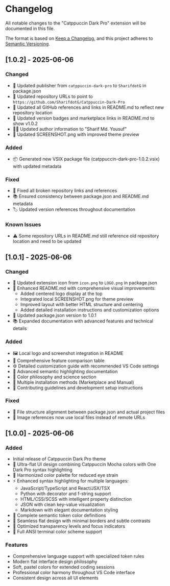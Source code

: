# Changelog

All notable changes to the "Catppuccin Dark Pro" extension will be documented in this file.

The format is based on [Keep a Changelog](https://keepachangelog.com/en/1.0.0/),
and this project adheres to [Semantic Versioning](https://semver.org/spec/v2.0.0.html).

## [1.0.2] - 2025-06-06

### Changed

- 👤 Updated publisher from `catppuccin-dark-pro` to `SharifdotG` in package.json
- 🔗 Updated repository URLs to point to `https://github.com/SharifdotG/Catppuccin-Dark-Pro`
- 📝 Updated all GitHub references and links in README.md to reflect new repository location
- 🎨 Updated version badges and marketplace links in README.md to show v1.0.2
- 👨‍💻 Updated author information to "Sharif Md. Yousuf"
- 📸 Updated SCREENSHOT.png with improved theme preview

### Added

- 📦 Generated new VSIX package file (catppuccin-dark-pro-1.0.2.vsix) with updated metadata

### Fixed

- 🔗 Fixed all broken repository links and references
- 📚 Ensured consistency between package.json and README.md metadata
- 🏷️ Updated version references throughout documentation

### Known Issues

- ⚠️ Some repository URLs in README.md still reference old repository location and need to be updated

## [1.0.1] - 2025-06-06

### Changed

- 🎨 Updated extension icon from `icon.png` to `LOGO.png` in package.json
- 📝 Enhanced README.md with comprehensive visual improvements:
  - Added centered logo display at the top
  - Integrated local SCREENSHOT.png for theme preview
  - Improved layout with better HTML structure and centering
  - Added detailed installation instructions and customization options
- 🔧 Updated package.json version to 1.0.1
- 📚 Expanded documentation with advanced features and technical details

### Added

- 🖼️ Local logo and screenshot integration in README
- 📖 Comprehensive feature comparison table
- ⚙️ Detailed customization guide with recommended VS Code settings
- 🧠 Advanced semantic highlighting documentation
- 🎨 Color philosophy and science section
- 🚀 Multiple installation methods (Marketplace and Manual)
- 🤝 Contributing guidelines and development setup instructions

### Fixed

- 📁 File structure alignment between package.json and actual project files
- 🔗 Image references now use local files instead of remote URLs

## [1.0.0] - 2025-06-06

### Added

- Initial release of Catppuccin Dark Pro theme
- 🎨 Ultra-flat UI design combining Catppuccin Mocha colors with One Dark Pro syntax highlighting
- 🌙 Harmonized color palette for reduced eye strain
- ⚡ Enhanced syntax highlighting for multiple languages:
  - JavaScript/TypeScript and React/JSX/TSX
  - Python with decorator and f-string support
  - HTML/CSS/SCSS with intelligent property distinction
  - JSON with clean key-value visualization
  - Markdown with elegant documentation styling
- 🔧 Complete semantic token color definitions
- 📱 Seamless flat design with minimal borders and subtle contrasts
- 🎯 Optimized transparency levels and focus indicators
- 🌈 Full ANSI terminal color scheme support

### Features

- Comprehensive language support with specialized token rules
- Modern flat interface design philosophy
- Soft, pastel colors for extended coding sessions
- Professional color harmony throughout VS Code interface
- Consistent design across all UI elements
